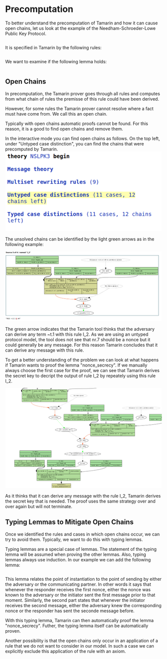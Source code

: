 <p class="halfbreak">
</p>

Precomputation
============== 
To better understand the precomputation of Tamarin and how it can cause open
chains, let us look at the example of the Needham-Schroeder-Lowe Public Key
Protocol. 

~~~~ {.tamarin include="code/example.spthy"}
~~~~

It is specified in Tamarin by the following rules:

~~~~ {.tamarin slice="code/NSLPK3.spthy" lower=32 upper=71}
~~~~

We want to examine if the following lemma holds:

~~~~ {.tamarin slice="code/NSLPK3.spthy" lower=105 upper=118}
~~~~



Open Chains
-----------

In precomputation, the Tamarin prover goes through all rules and computes
from what chain of rules the premisse of this rule could have been derived.

However, for some rules the Tamarin prover cannot resolve where a fact must
have come from. We call this an open chain.

Typically with open chains automatic proofs cannot be found.
For this reason, it is a good to find open chains and remove them.

In the interactive mode you can find open chains as follows.
On the top left, under "Untyped case distinction", you can find the chains
that were precomputed by Tamarin.
![ ](../images/FindOpenChains1.png)

The unsolved chains can be identified by the light green arrows as in the
following example:

![ ](../images/FindOpenChains2.png)

The green arrow indicates that the Tamarin tool thinks that the adversary can
derive any term ~t.1 with this rule I_2. 
As we are using an untyped protocol model, the tool does not see that nr.7
should be a nonce but it could generally be any message. For this reason
Tamarin concludes that it can derive any message with this rule.

To get a better understanding of the problem we can look at what happens if
Tamarin wants to proof the lemma "nonce_secrecy".
If we manually always choose the first case for the proof, we can see that 
Tamarin derives the secret key to decript the output of rule I_2 by
repeately using this rule I_2.

![ ](../images/FindOpenChains3.png)

As it thinks that it can derive any message with the rule I_2, Tamarin
derives the secret key that is needed. The proof uses the same strategy over
and over again but will not terminate.

Typing Lemmas to Mitigate Open Chains
-------------------------------------
Once we identified the rules and cases in which open chains occur, we can 
try to avoid them.
Typically, we want to do this with typing lemmas.

Typing lemmas are a special case of lemmas. The statement of the typing
lemma will be assumed when proving the other lemmas. Also, typing lemmas
always use induction.
In our example we can add the following lemma:

~~~~ {.tamarin slice="code/NSLPK3.spthy" lower=86 upper=102}
~~~~

This lemma relates the point of instantiation to the point of sending by
either the adversary or the communicating partner.
In other words it says that whenever the responder receives the first nonce, 
either the nonce was known to the adversary or the initiator sent the first
message prior to that moment. Similarly, the second part states that
whenever the initiator receives the second message, either the adversary
knew the corresponding nonce or the responder has sent the seconde message
before.

With this typing lemma, Tamarin can then automatically proof the lemma
"nonce_secrecy". Futher, the typing lemma itself can be automatically proven.


Another possibility is that the open chains only occur in an application of
a rule that we do not want to consider in our model.
In such a case we can explicitly exclude this application of the rule with an
axiom. 


































